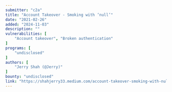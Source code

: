 ```yaml
---
submitter: "c2a"
title: "Account Takeover - Smoking with ‘null’"
date: "2021-02-26"
added: "2024-11-03"
description: ""
vulnerabilities: [
    "Account takeover", "Broken authentication"
]
programs: [
    "undisclosed"
]
authors: [
    "Jerry Shah (@Jerry)"
]
bounty: "undisclosed"
link: "https://shahjerry33.medium.com/account-takeover-smoking-with-null-e43df2c3bb41"
---
```




